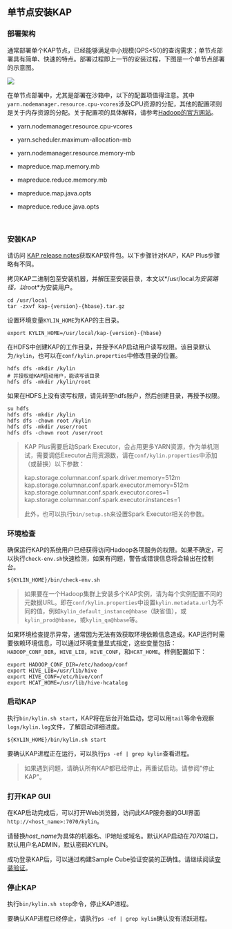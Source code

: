 ## 单节点安装KAP

### 部署架构

通常部署单个KAP节点，已经能够满足中小规模(QPS<50)的查询需求；单节点部署具有简单、快速的特点。部署过程即上一节的安装过程，下图是一个单节点部署的示意图。

![](images/single_node.png)

在单节点部署中，尤其是部署在沙箱中，以下的配置项值得注意。其中`yarn.nodemanager.resource.cpu-vcores`涉及CPU资源的分配，其他的配置项则是关于内存资源的分配。关于配置项的具体解释，请参考[Hadoop的官方网站](https://hadoop.apache.org/docs/r2.7.3/hadoop-yarn/hadoop-yarn-common/yarn-default.xml)。

- yarn.nodemanager.resource.cpu-vcores

- yarn.scheduler.maximum-allocation-mb

- yarn.nodemanager.resource.memory-mb

- mapreduce.map.memory.mb

- mapreduce.reduce.memory.mb

- mapreduce.map.java.opts

- mapreduce.reduce.java.opts

  ​

### 安装KAP

请访问 [KAP release notes](../release/README.md)获取KAP软件包。以下步骤针对KAP，KAP Plus步骤略有不同。

拷贝KAP二进制包至安装机器，并解压至安装目录，本文以*/usr/local*为安装路径，以*root*为安装用户。

```shell
cd /usr/local
tar -zxvf kap-{version}-{hbase}.tar.gz
```

设置环境变量`KYLIN_HOME`为KAP的主目录。

```shell
export KYLIN_HOME=/usr/local/kap-{version}-{hbase}
```

在HDFS中创建KAP的工作目录，并授予KAP启动用户读写权限。该目录默认为`/kylin`，也可以在`conf/kylin.properties`中修改目录的位置。

```shell
hdfs dfs -mkdir /kylin
# 并授权给KAP启动用户，能读写该目录
hdfs dfs -mkdir /kylin/root
```

如果在HDFS上没有读写权限，请先转至hdfs账户，然后创建目录，再授予权限。 

```shell
su hdfs
hdfs dfs -mkdir /kylin
hdfs dfs -chown root /kylin
hdfs dfs -mkdir /user/root
hdfs dfs -chown root /user/root
```
> KAP Plus需要启动Spark Executor，会占用更多YARN资源，作为单机测试，需要调低Executor占用资源数，请在`conf/kylin.properties`中添加（或替换）以下参数：
>
> kap.storage.columnar.conf.spark.driver.memory=512m
> kap.storage.columnar.conf.spark.executor.memory=512m
> kap.storage.columnar.conf.spark.executor.cores=1
> kap.storage.columnar.conf.spark.executor.instances=1
>
> 此外，也可以执行`bin/setup.sh`来设置Spark Executor相关的参数。

### 环境检查

确保运行KAP的系统用户已经获得访问Hadoop各项服务的权限。如果不确定，可以执行`check-env.sh`快速检测，如果有问题，警告或错误信息将会输出在控制台。

```shell
${KYLIN_HOME}/bin/check-env.sh
```

> 如果要在一个Hadoop集群上安装多个KAP实例，请为每个实例配置不同的元数据URL。即在`conf/kylin.properties`中设置`kylin.metadata.url`为不同的值，例如`kylin_default_instance@hbase`（缺省值），或`kylin_prod@hbase`，或`kylin_qa@hbase`等。

如果环境检查提示异常，通常因为无法有效获取环境依赖信息造成。KAP运行时需要依赖环境信息，可以通过环境变量显式指定，这些变量包括：`HADOOP_CONF_DIR`，`HIVE_LIB`，`HIVE_CONF`，和`HCAT_HOME`。样例配置如下：

```shell
export HADOOP_CONF_DIR=/etc/hadoop/conf
export HIVE_LIB=/usr/lib/hive
export HIVE_CONF=/etc/hive/conf
export HCAT_HOME=/usr/lib/hive-hcatalog
```

### 启动KAP

执行`bin/kylin.sh start`，KAP将在后台开始启动，您可以用`tail`等命令观察`logs/kylin.log`文件，了解启动详细进度。

```shell
${KYLIN_HOME}/bin/kylin.sh start
```

要确认KAP进程正在运行，可以执行`ps -ef | grep kylin`查看进程。

> 如果遇到问题，请确认所有KAP都已经停止，再重试启动。请参阅"停止KAP"。

### 打开KAP GUI

在KAP启动完成后，可以打开Web浏览器，访问此KAP服务器的GUI界面`http://<host_name>:7070/kylin`。

请替换*host_name*为具体的机器名、IP地址或域名。默认KAP启动在*7070*端口，默认用户名ADMIN，默认密码KYLIN。

成功登录KAP后，可以通过构建Sample Cube验证安装的正确性。请继续阅读[安装验证](install/install_validate.cn.md)。

### 停止KAP
执行`bin/kylin.sh stop`命令，停止KAP进程。

要确认KAP进程已经停止，请执行`ps -ef | grep kylin`确认没有活跃进程。
